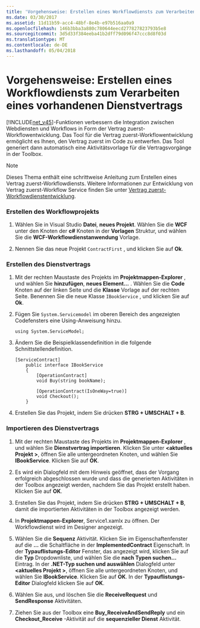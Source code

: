 ```yaml
---
title: 'Vorgehensweise: Erstellen eines Workflowdiensts zum Verarbeiten eines vorhandenen Dienstvertrags'
ms.date: 03/30/2017
ms.assetid: 11d11b59-acc4-48bf-8e4b-e97b516aa0a9
ms.openlocfilehash: 146b3bba3a880c780644eecd277827823793b5e8
ms.sourcegitcommit: 3d5d33f384eeba41b2dff79d096f47ccc8d8f03d
ms.translationtype: MT
ms.contentlocale: de-DE
ms.lasthandoff: 05/04/2018
---
```

# <a name="how-to-create-a-workflow-service-that-consumes-an-existing-service-contract"></a>Vorgehensweise: Erstellen eines Workflowdiensts zum Verarbeiten eines vorhandenen Dienstvertrags
[!INCLUDE[net_v45](../../../includes/net-v45-md.md)]-Funktionen verbessern die Integration zwischen Webdiensten und Workflows in Form der Vertrag zuerst-Workflowentwicklung. Das Tool für die Vertrag zuerst-Workflowentwicklung ermöglicht es Ihnen, den Vertrag zuerst im Code zu entwerfen. Das Tool generiert dann automatisch eine Aktivitätsvorlage für die Vertragsvorgänge in der Toolbox.  
  
> [!NOTE]
>  Dieses Thema enthält eine schrittweise Anleitung zum Erstellen eines Vertrag zuerst-Workflowdiensts. Weitere Informationen zur Entwicklung von Vertrag zuerst-Workflow Service finden Sie unter [Vertrag zuerst-Workflowdienstentwicklung](../../../docs/framework/windows-workflow-foundation/contract-first-workflow-service-development.md).  
  
### <a name="creating-the-workflow-project"></a>Erstellen des Workflowprojekts  
  
1.  Wählen Sie in Visual Studio **Datei**, **neues Projekt**. Wählen Sie die **WCF** unter den Knoten der **c#** Knoten in der **Vorlagen** Struktur, und wählen Sie die **WCF-Workflowdienstanwendung** Vorlage.  
  
2.  Nennen Sie das neue Projekt `ContractFirst` , und klicken Sie auf **Ok**.  
  
### <a name="creating-the-service-contract"></a>Erstellen des Dienstvertrags  
  
1.  Mit der rechten Maustaste des Projekts im **Projektmappen-Explorer** , und wählen Sie **hinzufügen**, **neues Element...** . Wählen Sie die **Code** Knoten auf der linken Seite und die **Klasse** Vorlage auf der rechten Seite. Benennen Sie die neue Klasse `IBookService` , und klicken Sie auf **Ok**.  
  
2.  Fügen Sie `System.Servicemodel` im oberen Bereich des angezeigten Codefensters eine Using-Anweisung hinzu.  
  
    ```  
    using System.ServiceModel;  
    ```  
  
3.  Ändern Sie die Beispielklassendefinition in die folgende Schnittstellendefinition.  
  
    ```  
    [ServiceContract]  
        public interface IBookService  
        {  
            [OperationContract]  
            void Buy(string bookName);  
  
            [OperationContract(IsOneWay=true)]  
            void Checkout();  
        }  
    ```  
  
4.  Erstellen Sie das Projekt, indem Sie drücken **STRG + UMSCHALT + B**.  
  
### <a name="importing-the-service-contract"></a>Importieren des Dienstvertrags  
  
1.  Mit der rechten Maustaste des Projekts im **Projektmappen-Explorer** , und wählen Sie **Dienstvertrag importieren**. Klicken Sie unter  **\<aktuelles Projekt >**, öffnen Sie alle untergeordneten Knoten, und wählen Sie **IBookService**. Klicken Sie auf **OK**.  
  
2.  Es wird ein Dialogfeld mit dem Hinweis geöffnet, dass der Vorgang erfolgreich abgeschlossen wurde und dass die generierten Aktivitäten in der Toolbox angezeigt werden, nachdem Sie das Projekt erstellt haben. Klicken Sie auf **OK**.  
  
3.  Erstellen Sie das Projekt, indem Sie drücken **STRG + UMSCHALT + B**, damit die importierten Aktivitäten in der Toolbox angezeigt werden.  
  
4.  In **Projektmappen-Explorer**, Service1.xamlx zu öffnen. Der Workflowdienst wird im Designer angezeigt.  
  
5.  Wählen Sie die **Sequenz** Aktivität. Klicken Sie im Eigenschaftenfenster auf die **...** die Schaltfläche in der **ImplementedContract** Eigenschaft. In der **Typauflistungs-Editor** Fenster, das angezeigt wird, klicken Sie auf die **Typ** Dropdownliste, und wählen Sie die **nach Typen suchen...** Eintrag. In der **.NET-Typ suchen und auswählen** Dialogfeld unter  **\<aktuelles Projekt >**, öffnen Sie alle untergeordneten Knoten, und wählen Sie **IBookService**. Klicken Sie auf **OK**. In der **Typauflistungs-Editor** Dialogfeld klicken Sie auf **OK**.  
  
6.  Wählen Sie aus, und löschen Sie die **ReceiveRequest** und **SendResponse** Aktivitäten.  
  
7.  Ziehen Sie aus der Toolbox eine **Buy_ReceiveAndSendReply** und ein **Checkout_Receive** -Aktivität auf die **sequenzieller Dienst** Aktivität.
